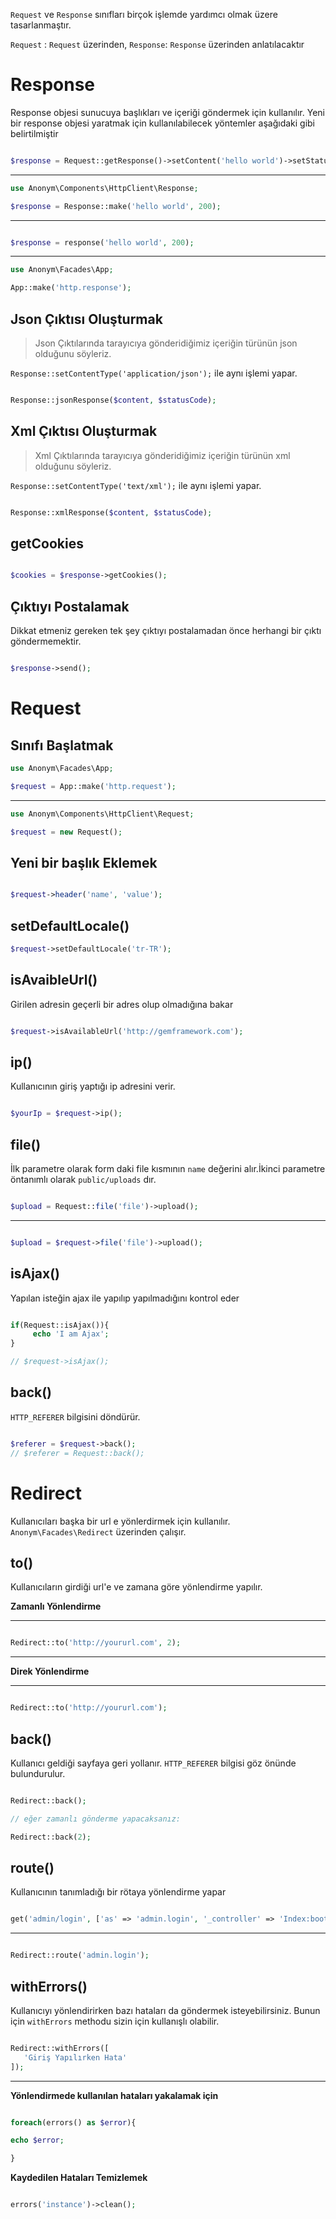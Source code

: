 `Request` ve `Response` sınıfları birçok işlemde yardımcı olmak üzere tasarlanmaştır.

`Request` : `Request` üzerinden,
`Response`: `Response` üzerinden anlatılacaktır


Response
=========

Response objesi sunucuya başlıkları ve içeriği göndermek için kullanılır.
Yeni bir response objesi yaratmak için kullanılabilecek yöntemler aşağıdaki gibi belirtilmiştir

```php

$response = Request::getResponse()->setContent('hello world')->setStatusCode(200);

```

**********

```php
use Anonym\Components\HttpClient\Response;

$response = Response::make('hello world', 200);

```

************

```php

$response = response('hello world', 200);

```

************

```php
use Anonym\Facades\App;

App::make('http.response');

```

Json Çıktısı Oluşturmak
----------

>Json Çıktılarında tarayıcıya gönderidiğimiz içeriğin türünün json olduğunu söyleriz.

`Response::setContentType('application/json');` ile aynı işlemi yapar.


```php

Response::jsonResponse($content, $statusCode);

```


Xml Çıktısı Oluşturmak
---------

>Xml Çıktılarında tarayıcıya gönderidiğimiz içeriğin türünün xml olduğunu söyleriz.

`Response::setContentType('text/xml');` ile aynı işlemi yapar.

```php

Response::xmlResponse($content, $statusCode);

```


getCookies
----------

```php

$cookies = $response->getCookies();

```


Çıktıyı Postalamak
----------
Dikkat etmeniz gereken tek şey çıktıyı postalamadan önce herhangi bir çıktı göndermemektir.

```php

$response->send();

```

Request
==========


Sınıfı Başlatmak
-----------

```php
use Anonym\Facades\App;

$request = App::make('http.request');

```
**********

```php
use Anonym\Components\HttpClient\Request;

$request = new Request();

```


Yeni bir başlık Eklemek
-----------

```php

$request->header('name', 'value');

```

setDefaultLocale()
--------------


```php
$request->setDefaultLocale('tr-TR');
```


isAvaibleUrl()
---------

Girilen adresin geçerli bir adres olup olmadığına bakar

```php

$request->isAvailableUrl('http://gemframework.com');

```

ip()
------------


Kullanıcının giriş yaptığı ip adresini verir.

```php

$yourIp = $request->ip();

```

file()
-----------

İlk parametre olarak form daki file kısmının `name` değerini alır.İkinci parametre öntanımlı olarak `public/uploads` dır.

```php

$upload = Request::file('file')->upload();

```

************

```php

$upload = $request->file('file')->upload();

```

isAjax()
----------

Yapılan isteğin ajax ile yapılıp yapılmadığını kontrol eder


```php

if(Request::isAjax()){
     echo 'I am Ajax';
}

// $request->isAjax();

```


back()
----------

`HTTP_REFERER` bilgisini döndürür.


```php

$referer = $request->back();
// $referer = Request::back();

```


Redirect
==========


Kullanıcıları başka bir url e yönlerdirmek için kullanılır.
`Anonym\Facades\Redirect` üzerinden çalışır.

to()
----------

Kullanıcıların girdiği url'e ve zamana göre yönlendirme yapılır.


**Zamanlı Yönlendirme**
***************

```php

Redirect::to('http://yoururl.com', 2);

```

---------------

**Direk Yönlendirme**
***************


```php

Redirect::to('http://yoururl.com');

```


back()
-----------


Kullanıcı geldiği sayfaya geri yollanır. `HTTP_REFERER` bilgisi göz önünde bulundurulur.

```php

Redirect::back();

// eğer zamanlı gönderme yapacaksanız: 

Redirect::back(2); 

```

route()
-----------

Kullanıcının tanımladığı bir rötaya yönlendirme yapar

```php

get('admin/login', ['as' => 'admin.login', '_controller' => 'Index:boot'];

```


-----------

```php

Redirect::route('admin.login');

```

withErrors()
--------------

Kullanıcıyı yönlendirirken bazı hataları da göndermek isteyebilirsiniz. Bunun için `withErrors` methodu sizin için kullanışlı olabilir.

```php

Redirect::withErrors([
   'Giriş Yapılırken Hata'
]);

```

-----------

**Yönlendirmede kullanılan hataları yakalamak için**

```php

foreach(errors() as $error){

echo $error;

}

```

**Kaydedilen Hataları Temizlemek**


```php

errors('instance')->clean();

```